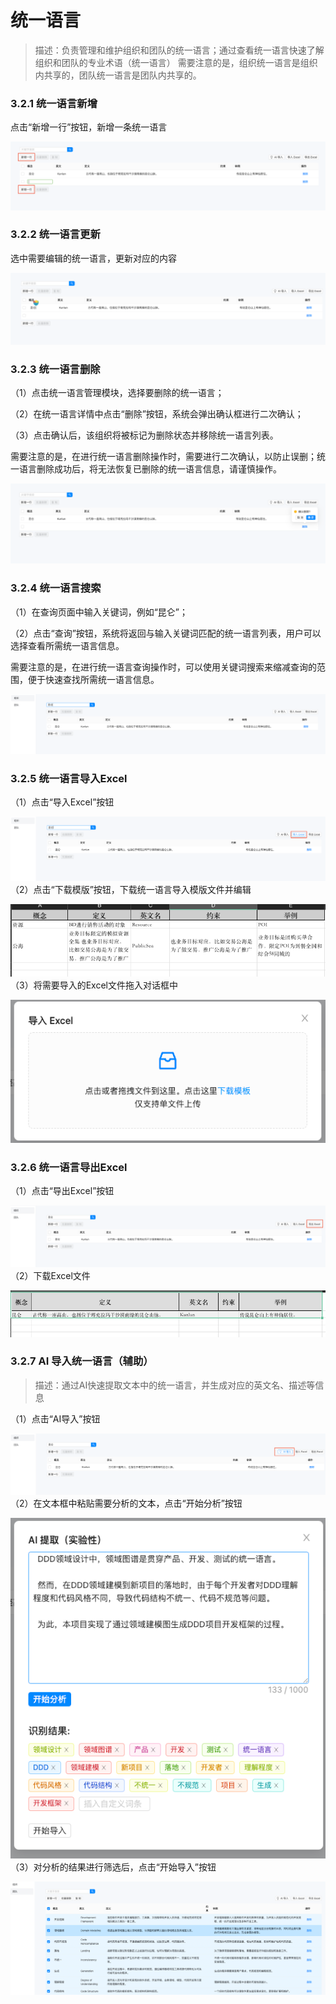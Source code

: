 # 统一语言

> 描述：负责管理和维护组织和团队的统一语言；通过查看统一语言快速了解组织和团队的专业术语（统一语言） 
> 需要注意的是，组织统一语言是组织内共享的，团队统一语言是团队内共享的。

### 3.2.1 统一语言新增

点击“新增一行”按钮，新增一条统一语言

![](.统一语言_images/73af8b51.png)<br/>

### 3.2.2 统一语言更新

选中需要编辑的统一语言，更新对应的内容

![](.统一语言_images/5d1b68a3.png)<br/>

### 3.2.3 统一语言删除

（1）点击统一语言管理模块，选择要删除的统一语言；

（2）在统一语言详情中点击“删除”按钮，系统会弹出确认框进行二次确认；

（3）点击确认后，该组织将被标记为删除状态并移除统一语言列表。

需要注意的是，在进行统一语言删除操作时，需要进行二次确认，以防止误删；统一语言删除成功后，将无法恢复已删除的统一语言信息，请谨慎操作。

![](.统一语言_images/da391d3e.png)<br/>

### 3.2.4 统一语言搜索

（1）在查询页面中输入关键词，例如“昆仑”；

（2）点击“查询”按钮，系统将返回与输入关键词匹配的统一语言列表，用户可以选择查看所需统一语言信息。

需要注意的是，在进行统一语言查询操作时，可以使用关键词搜索来缩减查询的范围，便于快速查找所需统一语言信息。

![](.统一语言_images/1c93c013.png)<br/>

### 3.2.5 统一语言导入Excel

（1）点击“导入Excel”按钮

![](.统一语言_images/14e4b727.png)<br/>
（2）点击“下载模版”按钮，下载统一语言导入模版文件并编辑

![](.统一语言_images/424f5942.png)<br/>
（3）将需要导入的Excel文件拖入对话框中

![](.统一语言_images/8c339a19.png)<br/>

### 3.2.6 统一语言导出Excel

（1）点击“导出Excel”按钮

![](.统一语言_images/aff7746d.png)<br/>
（2）下载Excel文件

![](.统一语言_images/5c040059.png)<br/>

### 3.2.7 AI 导入统一语言（辅助）

> 描述：通过AI快速提取文本中的统一语言，并生成对应的英文名、描述等信息

（1）点击“AI导入”按钮

![](.统一语言_images/42d815f4.png)<br/>
（2）在文本框中粘贴需要分析的文本，点击“开始分析”按钮

![](.统一语言_images/5cfb26c7.png)<br/>
（3）对分析的结果进行筛选后，点击“开始导入”按钮

![](.统一语言_images/85cbdab8.png)<br/>
